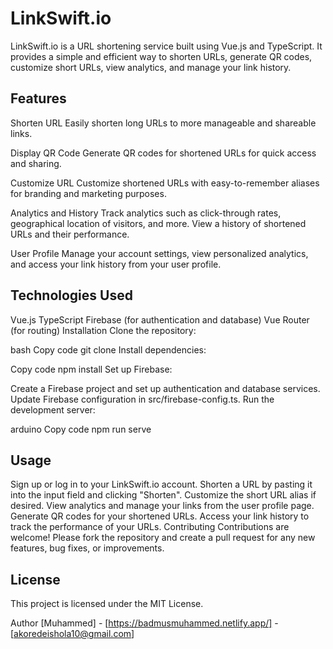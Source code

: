 # LinkSwift.io
LinkSwift.io is a URL shortening service built using Vue.js and TypeScript. It provides a simple and efficient way to shorten URLs, generate QR codes, customize short URLs, view analytics, and manage your link history.

## Features
Shorten URL
Easily shorten long URLs to more manageable and shareable links.

Display QR Code
Generate QR codes for shortened URLs for quick access and sharing.

Customize URL
Customize shortened URLs with easy-to-remember aliases for branding and marketing purposes.

Analytics and History
Track analytics such as click-through rates, geographical location of visitors, and more. View a history of shortened URLs and their performance.

User Profile
Manage your account settings, view personalized analytics, and access your link history from your user profile.

## Technologies Used
Vue.js
TypeScript
Firebase (for authentication and database)
Vue Router (for routing)
Installation
Clone the repository:

bash
Copy code
git clone <repository-url>
Install dependencies:

Copy code
npm install
Set up Firebase:

Create a Firebase project and set up authentication and database services.
Update Firebase configuration in src/firebase-config.ts.
Run the development server:

arduino
Copy code
npm run serve
## Usage
Sign up or log in to your LinkSwift.io account.
Shorten a URL by pasting it into the input field and clicking "Shorten".
Customize the short URL alias if desired.
View analytics and manage your links from the user profile page.
Generate QR codes for your shortened URLs.
Access your link history to track the performance of your URLs.
Contributing
Contributions are welcome! Please fork the repository and create a pull request for any new features, bug fixes, or improvements.

## License
This project is licensed under the MIT License.

Author
[Muhammed] - [https://badmusmuhammed.netlify.app/] - [akoredeishola10@gmail.com]


